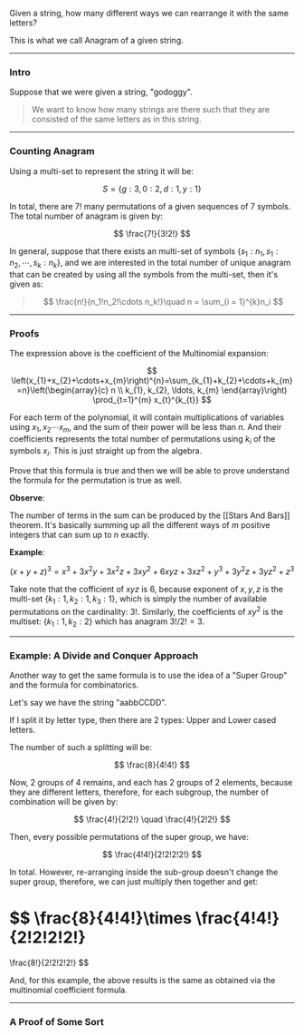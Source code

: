 Given a string, how many different ways we can rearrange it with the same letters? 

This is what we call Anagram of a given string. 

---
### **Intro**
Suppose that we were given a string, "godoggy". 

> We want to know how many strings are there such that they are consisted of the same letters as in this string. 

---
### **Counting Anagram**

Using a multi-set to represent the string it will be: 

$$
S = \{g: 3, 0: 2, d:1, y: 1\}
$$

In total, there are $7!$ many permutations of a given sequences of 7 symbols. The total number of anagram is given by: 

$$
\frac{7!}{3!2!}
$$

In general, suppose that there exists an multi-set of symbols $\{s_1:n_1, s_1:n_2, \cdots, s_k:n_k\}$, and we are interested in the total number of unique anagram that can be created by using all the symbols from the multi-set, then it's given as: 

> $$
> \frac{n!}{n_1!n_2!\cdots n_k!}\quad n = \sum_{i = 1}^{k}n_i
> $$



---
### **Proofs**

The expression above is the coefficient of the Multinomial expansion: 

$$
\left(x_{1}+x_{2}+\cdots+x_{m}\right)^{n}=\sum_{k_{1}+k_{2}+\cdots+k_{m}=n}\left(\begin{array}{c}
n \\
k_{1}, k_{2}, \ldots, k_{m}
\end{array}\right) \prod_{t=1}^{m} x_{t}^{k_{t}}
$$

For each term of the polynomial, it will contain multiplications of variables using $x_1, x_2\cdots x_m$, and the sum of their power will be less than $n$. And their coefficients represents the total number of permutations using $k_i$ of the symbols $x_i$. This is just straight up from the algebra. 

Prove that this formula is true and then we will be able to prove understand the formula for the permutation is true as well. 

**Observe**: 

The number of terms in the sum can be produced by the [[Stars And Bars]] theorem. It's basically summing up all the different ways of $m$ positive integers that can sum up to $n$ exactly. 

**Example**: 

$$
(x + y + z)^3 = x^3+3 x^2 y+3 x^2 z+3 x y^2+6 x y z+3 x z^2+y^3+3 y^2 z+3 y z^2+z^3
$$

Take note that the cofficient of $xyz$ is $6$, because exponent of $x, y, z$ is the multi-set $\{k_1:1, k_2:1, k_3:1\}$, which is simply the number of available permutations on the cardinality: $3!$. Similarly, the coefficients of $xy^2$ is the multiset: $\{k_1:1, k_2:2\}$ which has anagram $3!/2! = 3$.

---
### **Example: A Divide and Conquer Approach**

Another way to get the same formula is to use the idea of a "Super Group" and the formula for combinatorics.  

Let's say we have the string "aabbCCDD". 

If I split it by letter type, then there are 2 types: Upper and Lower cased letters. 

The number of such a splitting will be: 

$$
\frac{8}{4!4!}
$$

Now, 2 groups of $4$ remains, and each has 2 groups of 2 elements, because they are different letters, therefore, for each subgroup, the number of combination will be given by: 

$$
\frac{4!}{2!2!} \quad \frac{4!}{2!2!}
$$

Then, every possible permutations of the super group, we have: 

$$
\frac{4!4!}{2!2!2!2!}
$$

In total. However, re-arranging inside the sub-group doesn't change the super group, therefore, we can just multiply then together and get: 

$$
\frac{8}{4!4!}\times \frac{4!4!}{2!2!2!2!} 
=
\frac{8!}{2!2!2!2!}
$$

And, for this example, the above results is the same as obtained via the multinomial coefficient formula. 

---
### **A Proof of Some Sort**



